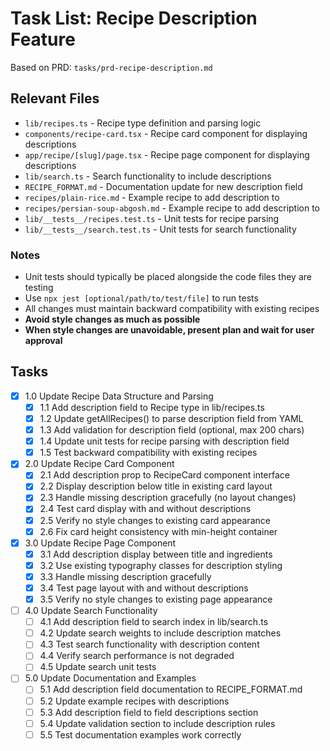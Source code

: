 # Task List: Recipe Description Feature

Based on PRD: `tasks/prd-recipe-description.md`

## Relevant Files

- `lib/recipes.ts` - Recipe type definition and parsing logic
- `components/recipe-card.tsx` - Recipe card component for displaying descriptions
- `app/recipe/[slug]/page.tsx` - Recipe page component for displaying descriptions
- `lib/search.ts` - Search functionality to include descriptions
- `RECIPE_FORMAT.md` - Documentation update for new description field
- `recipes/plain-rice.md` - Example recipe to add description to
- `recipes/persian-soup-abgosh.md` - Example recipe to add description to
- `lib/__tests__/recipes.test.ts` - Unit tests for recipe parsing
- `lib/__tests__/search.test.ts` - Unit tests for search functionality

### Notes

- Unit tests should typically be placed alongside the code files they are testing
- Use `npx jest [optional/path/to/test/file]` to run tests
- All changes must maintain backward compatibility with existing recipes
- **Avoid style changes as much as possible**
- **When style changes are unavoidable, present plan and wait for user approval**

## Tasks

- [x] 1.0 Update Recipe Data Structure and Parsing
  - [x] 1.1 Add description field to Recipe type in lib/recipes.ts
  - [x] 1.2 Update getAllRecipes() to parse description field from YAML
  - [x] 1.3 Add validation for description field (optional, max 200 chars)
  - [x] 1.4 Update unit tests for recipe parsing with description field
  - [x] 1.5 Test backward compatibility with existing recipes

- [x] 2.0 Update Recipe Card Component
  - [x] 2.1 Add description prop to RecipeCard component interface
  - [x] 2.2 Display description below title in existing card layout
  - [x] 2.3 Handle missing description gracefully (no layout changes)
  - [x] 2.4 Test card display with and without descriptions
  - [x] 2.5 Verify no style changes to existing card appearance
  - [x] 2.6 Fix card height consistency with min-height container

- [x] 3.0 Update Recipe Page Component
  - [x] 3.1 Add description display between title and ingredients
  - [x] 3.2 Use existing typography classes for description styling
  - [x] 3.3 Handle missing description gracefully
  - [x] 3.4 Test page layout with and without descriptions
  - [x] 3.5 Verify no style changes to existing page appearance

- [ ] 4.0 Update Search Functionality
  - [ ] 4.1 Add description field to search index in lib/search.ts
  - [ ] 4.2 Update search weights to include description matches
  - [ ] 4.3 Test search functionality with description content
  - [ ] 4.4 Verify search performance is not degraded
  - [ ] 4.5 Update search unit tests

- [ ] 5.0 Update Documentation and Examples
  - [ ] 5.1 Add description field documentation to RECIPE_FORMAT.md
  - [ ] 5.2 Update example recipes with descriptions
  - [ ] 5.3 Add description field to field descriptions section
  - [ ] 5.4 Update validation section to include description rules
  - [ ] 5.5 Test documentation examples work correctly 